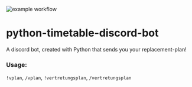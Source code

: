 ![example workflow](https://github.com/heinrich26/python-timetable-discord-bot/actions/workflows/pylint.yml/badge.svg)

# python-timetable-discord-bot

A discord bot, created with Python that sends 
you your replacement-plan!

### Usage:
`!vplan`, `/vplan`, `!vertretungsplan`, `/vertretungsplan`
